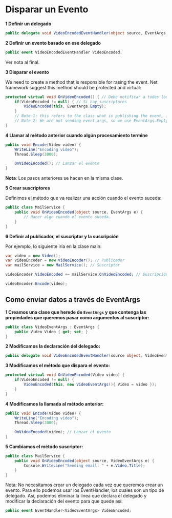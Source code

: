 # Disparar un Evento

**1 Definir un delegado**

```cs
public delegate void VideoEncodedEventHandler(object source, EventArgs args);
```

**2 Definir un evento basado en ese delegado**

```cs
public event VideoEncodedEventHandler VideoEncoded;
```

Ver nota al final.

**3 Disparar el evento**

We need to create a method that is responsible for rasing the event. Net framework suggest this method should be protected and virtual:

```cs
protected virtual void OnVideoEncoded() { // Debe notificar a todos los suscriptores
    if(VideoEncoded != null) { // Si hay suscriptores
        VideoEncoded(this, EventArgs.Empty);
    }
    // Note 1: this refers to the class what is publishing the event, it means, this class.
    // Note 2: We are not sending event args, so we use EventArgs.Empty
}
```

**4 Llamar al método anterior cuando algún procesamiento termine**

```cs
public void Encode(Video video) {
    WriteLine("Encoding video");
    Thread.Sleep(3000);

    OnVideoEncoded(); // Lanzar el evento
}
```

**Nota**: Los pasos anteriores se hacen en la misma clase.

**5 Crear suscriptores**

Definimos el método que va realizar una acción cuando el evento suceda:

```cs
public class MailService {
    public void OnVideoEncoded(object source, EventArgs e) {
        // Hacer algo cuando el evento suceda…
    }
}
```

**6 Definir al publicador, el suscriptor y la suscripción**

Por ejemplo, lo siguiente iria en la clase main:

```cs
var video = new Video();
var videoEncoder = new VideoEncoder(); // Publicador
var mailService = new MailService(); // Suscriptor

videoEncoder.VideoEncoded += mailService.OnVideoEncoded; // Suscripción

videoEncoder.Encode(video);
```

## Como enviar datos a través de EventArgs
**1 Creamos una clase que herede de `EventArgs` y que contenga las propiedades que queremos pasar como argumentos al suscriptor:**

```cs
public class VideoEventArgs : EventArgs {
    public Video Video { get; set; }
}
```

**2 Modificamos la declaración del delegado:**

```cs
public delegate void VideoEncodedEventHandler(source object, VideoEventArgs args);
```

**3 Modificamos el método que dispara el evento:**

```cs
protected virtual void OnVideoEncoded(Video video) {
    if(VideoEncoded != null) {
        VideoEncoded(this, new VideoEventArgs(){ Video = video });
    }
}
```

**4 Modificamos la llamada al método anterior:**

```cs
public void Encode(Video video) {
    WriteLine("Encoding video");
    Thread.Sleep(3000);

    OnVideoEncoded(video); // Lanzar el evento
}
```

**5 Cambiamos el método suscriptor:**
```cs
public class MailService {
    public void OnVideoEncoded(object source, VideoEventArgs e) {
        Console.WriteLine("Sending email: " + e.Video.Title);
    }
}
```

Nota: No necesitamos crear un delegado cada vez que queremos crear un evento. Para ello podemos usar los EventHandler, los cuales son un tipo de delegado. Así, podemos eliminar la línea que declara el delegado y modificar la declaración del evento para que quede así:

```cs
public event EventHandler<VideoEventArgs> VideoEncoded;
```
